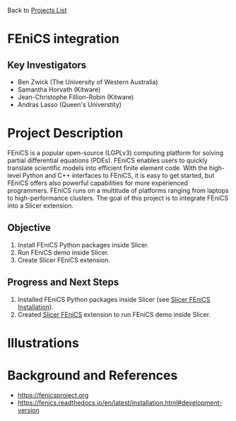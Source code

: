 Back to [Projects List](../../README.md#ProjectsList)

# FEniCS integration

## Key Investigators

- Ben Zwick (The University of Western Australia)
- Samantha Horvath (Kitware)
- Jean-Christophe Fillion-Robin (Kitware)
- Andras Lasso (Queen's Universtity)

# Project Description

<!-- Add a short paragraph describing the project. -->

FEniCS is a popular open-source (LGPLv3) computing platform
for solving partial differential equations (PDEs).
FEniCS enables users to quickly translate scientific models
into efficient finite element code.
With the high-level Python and C++ interfaces to FEniCS,
it is easy to get started,
but FEniCS offers also powerful capabilities for more experienced programmers.
FEniCS runs on a multitude of platforms
ranging from laptops to high-performance clusters.
The goal of this project
is to integrate FEniCS into a Slicer extension.

## Objective

<!-- Describe here WHAT you would like to achieve (what you will have as end result). -->

1. Install FEniCS Python packages inside Slicer.
1. Run FEniCS demo inside Slicer.
1. Create Slicer FEniCS extension. 

## Progress and Next Steps

<!-- Update this section as you make progress, describing of what you have ACTUALLY DONE. If there are specific steps that you could not complete then you can describe them here, too. -->

1. Installed FEniCS Python packages inside Slicer (see [Slicer FEniCS Installation](slicer-fenics-install.md)).
1. Created [Slicer FEniCS](https://github.com/benzwick/slicer-fenics) extension to run FEniCS demo inside Slicer.

# Illustrations

<!-- Add pictures and links to videos that demonstrate what has been accomplished.
![Description of picture](Example2.jpg)
![Some more images](Example2.jpg)
-->

# Background and References

<!-- If you developed any software, include link to the source code repository. If possible, also add links to sample data, and to any relevant publications. -->

- <https://fenicsproject.org>
- <https://fenics.readthedocs.io/en/latest/installation.html#development-version>
